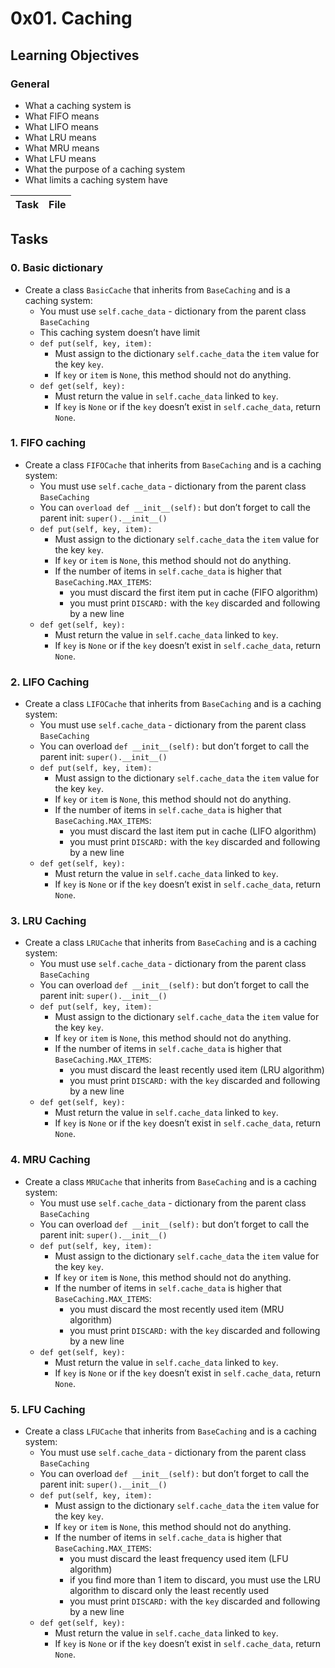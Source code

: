 # 0x01. Caching

## Learning Objectives

### General

- What a caching system is
- What FIFO means
- What LIFO means
- What LRU means
- What MRU means
- What LFU means
- What the purpose of a caching system
- What limits a caching system have

| Task | File |
| ---- | ---- |

## Tasks

### 0. Basic dictionary

- Create a class `BasicCache` that inherits from `BaseCaching` and is a caching system:
  - You must use `self.cache_data` - dictionary from the parent class `BaseCaching`
  - This caching system doesn’t have limit
  - `def put(self, key, item):`
    - Must assign to the dictionary `self.cache_data` the `item` value for the key `key`.
    - If `key` or `item` is `None`, this method should not do anything.
  - `def get(self, key):`
    - Must return the value in `self.cache_data` linked to `key`.
    - If `key` is `None` or if the `key` doesn’t exist in `self.cache_data`, return `None`.

### 1. FIFO caching

- Create a class `FIFOCache` that inherits from `BaseCaching` and is a caching system:
  - You must use `self.cache_data` - dictionary from the parent class `BaseCaching`
  - You can `overload def __init__(self):` but don’t forget to call the parent init: `super().__init__()`
  - `def put(self, key, item):`
    - Must assign to the dictionary `self.cache_data` the `item` value for the key `key`.
    - If `key` or `item` is `None`, this method should not do anything.
    - If the number of items in `self.cache_data` is higher that `BaseCaching.MAX_ITEMS`:
      - you must discard the first item put in cache (FIFO algorithm)
      - you must print `DISCARD:` with the `key` discarded and following by a new line
  - `def get(self, key):`
    - Must return the value in `self.cache_data` linked to `key`.
    - If `key` is `None` or if the `key` doesn’t exist in `self.cache_data`, return `None`.

### 2. LIFO Caching

- Create a class `LIFOCache` that inherits from `BaseCaching` and is a caching system:
  - You must use `self.cache_data` - dictionary from the parent class `BaseCaching`
  - You can overload `def __init__(self):` but don’t forget to call the parent init: `super().__init__()`
  - `def put(self, key, item):`
    - Must assign to the dictionary `self.cache_data` the `item` value for the key `key`.
    - If `key` or `item` is `None`, this method should not do anything.
    - If the number of items in `self.cache_data` is higher that `BaseCaching.MAX_ITEMS`:
      - you must discard the last item put in cache (LIFO algorithm)
      - you must print `DISCARD:` with the `key` discarded and following by a new line
  - `def get(self, key):`
    - Must return the value in `self.cache_data` linked to `key`.
    - If `key` is `None` or if the `key` doesn’t exist in `self.cache_data`, return `None`.

### 3. LRU Caching

- Create a class `LRUCache` that inherits from `BaseCaching` and is a caching system:
  - You must use `self.cache_data` - dictionary from the parent class `BaseCaching`
  - You can overload `def __init__(self):` but don’t forget to call the parent init: `super().__init__()`
  - `def put(self, key, item):`
    - Must assign to the dictionary `self.cache_data` the `item` value for the key `key`.
    - If `key` or `item` is `None`, this method should not do anything.
    - If the number of items in `self.cache_data` is higher that `BaseCaching.MAX_ITEMS`:
      - you must discard the least recently used item (LRU algorithm)
      - you must print `DISCARD:` with the `key` discarded and following by a new line
  - `def get(self, key):`
    - Must return the value in `self.cache_data` linked to `key`.
    - If `key` is `None` or if the `key` doesn’t exist in `self.cache_data`, return `None`.

### 4. MRU Caching

- Create a class `MRUCache` that inherits from `BaseCaching` and is a caching system:
  - You must use `self.cache_data` - dictionary from the parent class `BaseCaching`
  - You can overload `def __init__(self):` but don’t forget to call the parent init: `super().__init__()`
  - `def put(self, key, item):`
    - Must assign to the dictionary `self.cache_data` the `item` value for the key `key`.
    - If `key` or `item` is `None`, this method should not do anything.
    - If the number of items in `self.cache_data` is higher that `BaseCaching.MAX_ITEMS`:
      - you must discard the most recently used item (MRU algorithm)
      - you must print `DISCARD:` with the `key` discarded and following by a new line
  - `def get(self, key):`
    - Must return the value in `self.cache_data` linked to `key`.
    - If `key` is `None` or if the `key` doesn’t exist in `self.cache_data`, return `None`.

### 5. LFU Caching

- Create a class `LFUCache` that inherits from `BaseCaching` and is a caching system:
  - You must use `self.cache_data` - dictionary from the parent class `BaseCaching`
  - You can overload `def __init__(self):` but don’t forget to call the parent init: `super().__init__()`
  - `def put(self, key, item):`
    - Must assign to the dictionary `self.cache_data` the `item` value for the key `key`.
    - If `key` or `item` is `None`, this method should not do anything.
    - If the number of items in `self.cache_data` is higher that `BaseCaching.MAX_ITEMS`:
      - you must discard the least frequency used item (LFU algorithm)
      - if you find more than 1 item to discard, you must use the LRU algorithm to discard only the least recently used
      - you must print `DISCARD:` with the `key` discarded and following by a new line
  - `def get(self, key):`
    - Must return the value in `self.cache_data` linked to `key`.
    - If `key` is `None` or if the `key` doesn’t exist in `self.cache_data`, return `None`.
